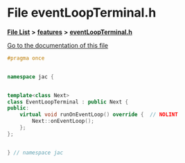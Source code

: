 

# File eventLoopTerminal.h

[**File List**](files.md) **>** [**features**](dir_6f95e06b732314161804ab1ef73c9681.md) **>** [**eventLoopTerminal.h**](eventLoopTerminal_8h.md)

[Go to the documentation of this file](eventLoopTerminal_8h.md)


```C++
#pragma once


namespace jac {


template<class Next>
class EventLoopTerminal : public Next {
public:
    virtual void runOnEventLoop() override {  // NOLINT
        Next::onEventLoop();
    };
};


} // namespace jac
```


